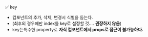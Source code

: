 ✅ key
* 컴포넌트의 추가, 삭제, 변경시 식별을 돕는다.
* (최후의 경우에만 index를 key로 설정할 것.... <b>권장하지 않음</b>)
* key는특수한 property로 <b>자식 컴포넌트에서 props로 접근이 불가능하다.</b>
